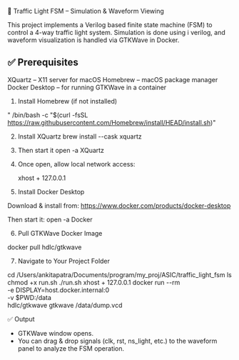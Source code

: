 🚦 Traffic Light FSM – Simulation & Waveform Viewing

This project implements a Verilog based finite state machine (FSM) to control a 4-way traffic light system. Simulation is done using i verilog, and waveform visualization is handled via GTKWave in Docker.

✅ Prerequisites
--------------------------------
XQuartz – X11 server for macOS
Homebrew – macOS package manager
Docker Desktop – for running GTKWave in a container

1. Install Homebrew (if not installed)
   
  " /bin/bash -c "$(curl -fsSL https://raw.githubusercontent.com/Homebrew/install/HEAD/install.sh)"

2. Install XQuartz
   brew install --cask xquartz

3. Then start it
   open -a XQuartz

4. Once open, allow local network access:
   
   xhost + 127.0.0.1

5. Install Docker Desktop

Download & install from: https://www.docker.com/products/docker-desktop

Then start it:
open -a Docker

6. Pull GTKWave Docker Image

docker pull hdlc/gtkwave

7. Navigate to Your Project Folder

cd /Users/ankitapatra/Documents/program/my_proj/ASIC/traffic_light_fsm
ls
chmod +x run.sh
./run.sh
xhost + 127.0.0.1
docker run --rm \
  -e DISPLAY=host.docker.internal:0 \
  -v $PWD:/data \
  hdlc/gtkwave gtkwave /data/dump.vcd


 ✅ Output

- GTKWave window opens.
- You can drag & drop signals (clk, rst, ns_light, etc.) to the waveform panel to analyze the FSM operation.




   
